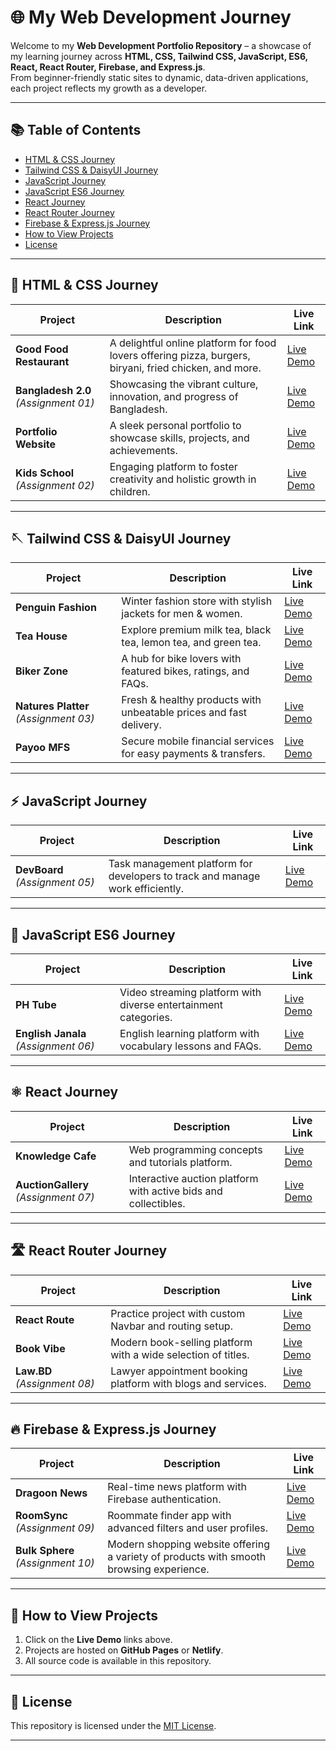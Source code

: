 # 🌐 My Web Development Journey

Welcome to my **Web Development Portfolio Repository** – a showcase of my learning journey across **HTML, CSS, Tailwind CSS, JavaScript, ES6, React, React Router, Firebase, and Express.js**.  
From beginner-friendly static sites to dynamic, data-driven applications, each project reflects my growth as a developer.

---

## 📚 Table of Contents
- [HTML & CSS Journey](#-html--css-journey)
- [Tailwind CSS & DaisyUI Journey](#-tailwind-css--daisyui-journey)
- [JavaScript Journey](#-javascript-journey)
- [JavaScript ES6 Journey](#-javascript-es6-journey)
- [React Journey](#-react-journey)
- [React Router Journey](#-react-router-journey)
- [Firebase & Express.js Journey](#-firebase--expressjs-journey)
- [How to View Projects](#-how-to-view-projects)
- [License](#-license)

---

## 🎨 HTML & CSS Journey

| Project | Description | Live Link |
|---------|-------------|-----------|
| **Good Food Restaurant** | A delightful online platform for food lovers offering pizza, burgers, biryani, fried chicken, and more. | [Live Demo](https://shad910.github.io/P1-Good-Food-Restaurant/) |
| **Bangladesh 2.0** *(Assignment 01)* | Showcasing the vibrant culture, innovation, and progress of Bangladesh. | [Live Demo](https://shad910.github.io/P3-BANGLADESH-2.0/) |
| **Portfolio Website** | A sleek personal portfolio to showcase skills, projects, and achievements. | [Live Demo](https://shad910.github.io/P4-Portfolio-Website/) |
| **Kids School** *(Assignment 02)* | Engaging platform to foster creativity and holistic growth in children. | [Live Demo](https://shad910.github.io/P7-Kids-School/) |

---

## 🪡 Tailwind CSS & DaisyUI Journey

| Project | Description | Live Link |
|---------|-------------|-----------|
| **Penguin Fashion** | Winter fashion store with stylish jackets for men & women. | [Live Demo](https://shad910.github.io/P8-Penguin-Fashion/) |
| **Tea House** | Explore premium milk tea, black tea, lemon tea, and green tea. | [Live Demo](https://shad910.github.io/P9-Tea-House/) |
| **Biker Zone** | A hub for bike lovers with featured bikes, ratings, and FAQs. | [Live Demo](https://shad910.github.io/P10-Biker-Zone/) |
| **Natures Platter** *(Assignment 03)* | Fresh & healthy products with unbeatable prices and fast delivery. | [Live Demo](https://shad910.github.io/P12-Natures-Platter/) |
| **Payoo MFS** | Secure mobile financial services for easy payments & transfers. | [Live Demo](https://shad910.github.io/P14-Payoo-MFS/) |

---

## ⚡ JavaScript Journey

| Project | Description | Live Link |
|---------|-------------|-----------|
| **DevBoard** *(Assignment 05)* | Task management platform for developers to track and manage work efficiently. | [Live Demo](https://shad910.github.io/P15-Dev-Board/) |

---

## 🔑 JavaScript ES6 Journey

| Project | Description | Live Link |
|---------|-------------|-----------|
| **PH Tube** | Video streaming platform with diverse entertainment categories. | [Live Demo](https://shad910.github.io/P16-PH-Tube/) |
| **English Janala** *(Assignment 06)* | English learning platform with vocabulary lessons and FAQs. | [Live Demo](https://shad910.github.io/P17-English-Janala/) |

---

## ⚛ React Journey

| Project | Description | Live Link |
|---------|-------------|-----------|
| **Knowledge Cafe** | Web programming concepts and tutorials platform. | [Live Demo](https://p19-knowledge-cafe-shad910.netlify.app/) |
| **AuctionGallery** *(Assignment 07)* | Interactive auction platform with active bids and collectibles. | [Live Demo](https://p20-auction-gallery-shad910.netlify.app/) |

---

## 🛣 React Router Journey

| Project | Description | Live Link |
|---------|-------------|-----------|
| **React Route** | Practice project with custom Navbar and routing setup. | [Live Demo](https://p21-react-route-shad910.netlify.app/) |
| **Book Vibe** | Modern book-selling platform with a wide selection of titles. | [Live Demo](https://p22-book-vibe-shad910.netlify.app/) |
| **Law.BD** *(Assignment 08)* | Lawyer appointment booking platform with blogs and services. | [Live Demo](https://p23-law-bd-shad910.netlify.app/) |

---

## 🔥 Firebase & Express.js Journey

| Project | Description | Live Link |
|---------|-------------|-----------|
| **Dragoon News** | Real-time news platform with Firebase authentication. | [Live Demo](https://p26-dragon-news.web.app/category/1) |
| **RoomSync** *(Assignment 09)* | Roommate finder app with advanced filters and user profiles. | [Live Demo](https://p30-room-sync.web.app/) |
| **Bulk Sphere** *(Assignment 10)* | Modern shopping website offering a variety of products with smooth browsing experience. | [Live Demo](https://p32-bulk-sphere.web.app/) |

---

## 🚀 How to View Projects
1. Click on the **Live Demo** links above.
2. Projects are hosted on **GitHub Pages** or **Netlify**.
3. All source code is available in this repository.

---

## 📜 License
This repository is licensed under the [MIT License](LICENSE).

---

